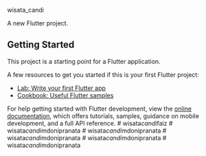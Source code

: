  wisata_candi

A new Flutter project.

## Getting Started

This project is a starting point for a Flutter application.

A few resources to get you started if this is your first Flutter project:

- [Lab: Write your first Flutter app](https://docs.flutter.dev/get-started/codelab)
- [Cookbook: Useful Flutter samples](https://docs.flutter.dev/cookbook)

For help getting started with Flutter development, view the
[online documentation](https://docs.flutter.dev/), which offers tutorials,
samples, guidance on mobile development, and a full API reference.
#   w i s a t a _ c a n d i _ f a i z  
 #   w i s a t a _ c a n d i _ m d o n i p r a n a t a  
 #   w i s a t a _ c a n d i _ m d o n i p r a n a t a  
 #   w i s a t a _ c a n d i _ m d o n i p r a n a t a  
 #   w i s a t a _ c a n d i _ m d o n i p r a n a t a  
 #   w i s a t a _ c a n d i _ m d o n i p r a n a t a  
 
